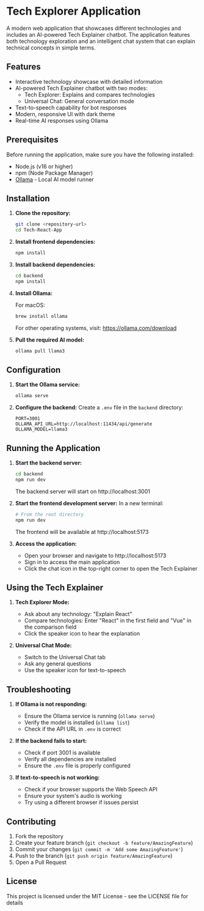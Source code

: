 # Tech Explorer Application

A modern web application that showcases different technologies and includes an AI-powered Tech Explainer chatbot. The application features both technology exploration and an intelligent chat system that can explain technical concepts in simple terms.

## Features

- Interactive technology showcase with detailed information
- AI-powered Tech Explainer chatbot with two modes:
  - Tech Explorer: Explains and compares technologies
  - Universal Chat: General conversation mode
- Text-to-speech capability for bot responses
- Modern, responsive UI with dark theme
- Real-time AI responses using Ollama

## Prerequisites

Before running the application, make sure you have the following installed:

- Node.js (v16 or higher)
- npm (Node Package Manager)
- [Ollama](https://ollama.com/) - Local AI model runner

## Installation

1. **Clone the repository:**
   ```bash
   git clone <repository-url>
   cd Tech-React-App
   ```

2. **Install frontend dependencies:**
   ```bash
   npm install
   ```

3. **Install backend dependencies:**
   ```bash
   cd backend
   npm install
   ```

4. **Install Ollama:**

   For macOS:
   ```bash
   brew install ollama
   ```
   
   For other operating systems, visit: https://ollama.com/download

5. **Pull the required AI model:**
   ```bash
   ollama pull llama3
   ```

## Configuration

1. **Start the Ollama service:**
   ```bash
   ollama serve
   ```

2. **Configure the backend:**
   Create a `.env` file in the `backend` directory:
   ```env
   PORT=3001
   OLLAMA_API_URL=http://localhost:11434/api/generate
   OLLAMA_MODEL=llama3
   ```

## Running the Application

1. **Start the backend server:**
   ```bash
   cd backend
   npm run dev
   ```
   The backend server will start on http://localhost:3001

2. **Start the frontend development server:**
   In a new terminal:
   ```bash
   # From the root directory
   npm run dev
   ```
   The frontend will be available at http://localhost:5173

3. **Access the application:**
   - Open your browser and navigate to http://localhost:5173
   - Sign in to access the main application
   - Click the chat icon in the top-right corner to open the Tech Explainer

## Using the Tech Explainer

1. **Tech Explorer Mode:**
   - Ask about any technology: "Explain React"
   - Compare technologies: Enter "React" in the first field and "Vue" in the comparison field
   - Click the speaker icon to hear the explanation

2. **Universal Chat Mode:**
   - Switch to the Universal Chat tab
   - Ask any general questions
   - Use the speaker icon for text-to-speech

## Troubleshooting

1. **If Ollama is not responding:**
   - Ensure the Ollama service is running (`ollama serve`)
   - Verify the model is installed (`ollama list`)
   - Check if the API URL in `.env` is correct

2. **If the backend fails to start:**
   - Check if port 3001 is available
   - Verify all dependencies are installed
   - Ensure the `.env` file is properly configured

3. **If text-to-speech is not working:**
   - Check if your browser supports the Web Speech API
   - Ensure your system's audio is working
   - Try using a different browser if issues persist

## Contributing

1. Fork the repository
2. Create your feature branch (`git checkout -b feature/AmazingFeature`)
3. Commit your changes (`git commit -m 'Add some AmazingFeature'`)
4. Push to the branch (`git push origin feature/AmazingFeature`)
5. Open a Pull Request

## License

This project is licensed under the MIT License - see the LICENSE file for details
